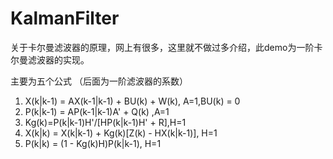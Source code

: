 # KalmanFilter
关于卡尔曼滤波器的原理，网上有很多，这里就不做过多介绍，此demo为一阶卡尔曼滤波器的实现。

主要为五个公式 （后面为一阶滤波器的系数）
1. X(k|k-1) = AX(k-1|k-1) + BU(k) + W(k),  A=1,BU(k) = 0 
2. P(k|k-1) = AP(k-1|k-1)A' + Q(k) ,A=1
3. Kg(k)=P(k|k-1)H'/[HP(k|k-1)H' + R],H=1
4. X(k|k) = X(k|k-1) + Kg(k)[Z(k) - HX(k|k-1)], H=1
5. P(k|k) = (1 - Kg(k)H)P(k|k-1), H=1
